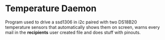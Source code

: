 # Temperature Daemon

Program used to drive a ssd1306 in i2c paired with two DS18B20 temperature sensors that automatically shows them on screen, warns every mail in the **recipients** user created file and does stuff with pinouts.
